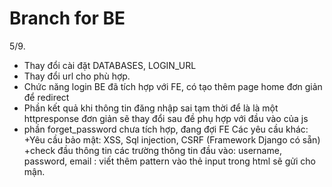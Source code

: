 # Branch for BE
5/9.
+ Thay đổi cài đặt DATABASES, LOGIN_URL
+ Thay đổi url cho phù hợp.
+ Chức năng login BE đã tích hợp với FE, có tạo thêm page home đơn giản để redirect
+ Phần kết quả khi thông tin đăng nhập sai tạm thời để là là một httpresponse đơn giản sẽ thay đổi sau đề phụ hợp với đầu vào của js
+ phần forget_password chưa tích hợp, đang đợi FE
  Các yêu cầu khác:
    +Yêu cầu bảo mật: XSS, Sql injection, CSRF (Framework Django có sẵn)
    +check đầu thông tin các trường thông tin đầu vào: username, password, email : viết thêm pattern vào thẻ input trong html sẽ gửi     cho mận.
